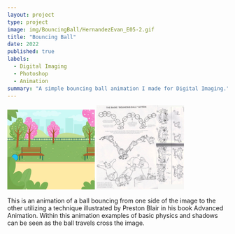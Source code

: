 ```yaml
---
layout: project
type: project
image: img/BouncingBall/HernandezEvan_E05-2.gif
title: "Bouncing Ball"
date: 2022
published: true
labels:
  - Digital Imaging
  - Photoshop
  - Animation
summary: "A simple bouncing ball animation I made for Digital Imaging."
---
```


<div class="text-center p-4">
  <img width="200px" src="../img/BouncingBall/HernandezEvan_E05-2.gif" class="img-thumbnail" >
  <img width="200px" src="../img/BouncingBall/NVC- ARTC-1302- Day05-BouncingBall-Cleanup.jpg" class="img-thumbnail" >
</div>

This is an animation of a ball bouncing from one side of the image to the other utilizing a technique illustrated by Preston Blair in his book Advanced Animation.  Within this animation examples of basic physics and shadows can be seen as the ball travels cross the image.
